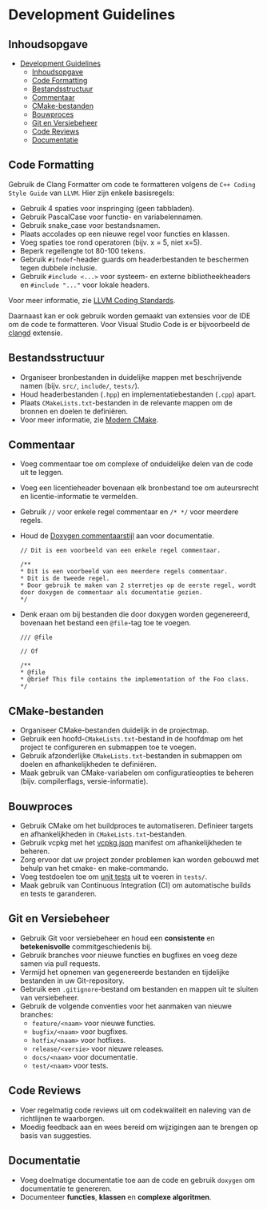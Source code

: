 # Development Guidelines

## Inhoudsopgave

- [Development Guidelines](#development-guidelines)
  - [Inhoudsopgave](#inhoudsopgave)
  - [Code Formatting](#code-formatting)
  - [Bestandsstructuur](#bestandsstructuur)
  - [Commentaar](#commentaar)
  - [CMake-bestanden](#cmake-bestanden)
  - [Bouwproces](#bouwproces)
  - [Git en Versiebeheer](#git-en-versiebeheer)
  - [Code Reviews](#code-reviews)
  - [Documentatie](#documentatie)

## Code Formatting

Gebruik de Clang Formatter om code te formatteren volgens de `C++ Coding Style Guide` van `LLVM`. Hier zijn enkele basisregels:

- Gebruik 4 spaties voor inspringing (geen tabbladen).
- Gebruik PascalCase voor functie- en variabelennamen.
- Gebruik snake_case voor bestandsnamen.
- Plaats accolades op een nieuwe regel voor functies en klassen.
- Voeg spaties toe rond operatoren (bijv. x = 5, niet x=5).
- Beperk regellengte tot 80-100 tekens.
- Gebruik `#ifndef`-header guards om headerbestanden te beschermen tegen dubbele inclusie.
- Gebruik `#include <...>` voor systeem- en externe bibliotheekheaders en `#include "..."` voor lokale headers.

Voor meer informatie, zie [LLVM Coding Standards](https://llvm.org/docs/CodingStandards.html).

Daarnaast kan er ook gebruik worden gemaakt van extensies voor de IDE om de code te formatteren. Voor Visual Studio Code is er bijvoorbeeld de [clangd](https://marketplace.visualstudio.com/items?itemName=llvm-vs-code-extensions.vscode-clangd) extensie.

## Bestandsstructuur

- Organiseer bronbestanden in duidelijke mappen met beschrijvende namen (bijv. `src/`, `include/`, `tests/`).
- Houd headerbestanden (`.hpp`) en implementatiebestanden (`.cpp`) apart.
- Plaats `CMakeLists.txt`-bestanden in de relevante mappen om de bronnen en doelen te definiëren.
- Voor meer informatie, zie [Modern CMake](https://cliutils.gitlab.io/modern-cmake/chapters/basics/structure.html).

## Commentaar

- Voeg commentaar toe om complexe of onduidelijke delen van de code uit te leggen.
- Voeg een licentieheader bovenaan elk bronbestand toe om auteursrecht en licentie-informatie te vermelden.
- Gebruik `//` voor enkele regel commentaar en `/* */` voor meerdere regels.
- Houd de [Doxygen commentaarstijl](https://www.doxygen.nl/manual/docblocks.html) aan voor documentatie.

  ```console
  // Dit is een voorbeeld van een enkele regel commentaar.

  /**
  * Dit is een voorbeeld van een meerdere regels commentaar.
  * Dit is de tweede regel.
  * Door gebruik te maken van 2 sterretjes op de eerste regel, wordt door doxygen de commentaar als documentatie gezien.
  */
  ```

- Denk eraan om bij bestanden die door doxygen worden gegenereerd, bovenaan het bestand een `@file`-tag toe te voegen.

  ```console
  /// @file

  // Of

  /**
  * @file
  * @brief This file contains the implementation of the Foo class.
  */
  ```

## CMake-bestanden

- Organiseer CMake-bestanden duidelijk in de projectmap.
- Gebruik een hoofd-`CMakeLists.txt`-bestand in de hoofdmap om het project te configureren en submappen toe te voegen.
- Gebruik afzonderlijke `CMakeLists.txt`-bestanden in submappen om doelen en afhankelijkheden te definiëren.
- Maak gebruik van CMake-variabelen om configuratieopties te beheren (bijv. compilerflags, versie-informatie).

## Bouwproces

- Gebruik CMake om het buildproces te automatiseren. Definieer targets en afhankelijkheden in `CMakeLists.txt`-bestanden.
- Gebruik vcpkg met het [vcpkg.json](vcpkg.json) manifest om afhankelijkheden te beheren.
- Zorg ervoor dat uw project zonder problemen kan worden gebouwd met behulp van het cmake- en make-commando.
- Voeg testdoelen toe om [unit tests](https://cmake.org/cmake/help/book/mastering-cmake/chapter/Testing%20With%20CMake%20and%20CTest.html) uit te voeren in `tests/`.
- Maak gebruik van Continuous Integration (CI) om automatische builds en tests te garanderen.

## Git en Versiebeheer

- Gebruik Git voor versiebeheer en houd een **consistente** en **betekenisvolle** commitgeschiedenis bij.
- Gebruik branches voor nieuwe functies en bugfixes en voeg deze samen via pull requests.
- Vermijd het opnemen van gegenereerde bestanden en tijdelijke bestanden in uw Git-repository.
- Gebruik een `.gitignore`-bestand om bestanden en mappen uit te sluiten van versiebeheer.
- Gebruik de volgende conventies voor het aanmaken van nieuwe branches:
  - `feature/<naam>` voor nieuwe functies.
  - `bugfix/<naam>` voor bugfixes.
  - `hotfix/<naam>` voor hotfixes.
  - `release/<versie>` voor nieuwe releases.
  - `docs/<naam>` voor documentatie.
  - `test/<naam>` voor tests.

## Code Reviews

- Voer regelmatig code reviews uit om codekwaliteit en naleving van de richtlijnen te waarborgen.
- Moedig feedback aan en wees bereid om wijzigingen aan te brengen op basis van suggesties.

## Documentatie

- Voeg doelmatige documentatie toe aan de code en gebruik `doxygen` om documentatie te genereren.
- Documenteer **functies**, **klassen** en **complexe algoritmen**.
